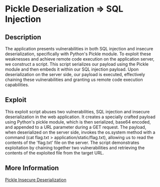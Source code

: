 # Pickle Deserialization => SQL Injection

## Description

The application presents vulnerabilities in both SQL injection and insecure deserialization, specifically with Python's Pickle module. To exploit these weaknesses and achieve remote code execution on the application server, we construct a script. This script serializes our payload using the Pickle module and then embeds it within our SQL injection payload. Upon deserialization on the server side, our payload is executed, effectively chaining these vulnerabilities and granting us remote code execution capabilities. 

## Exploit

This exploit script abuses two vulnerabilities, SQL injection and insecure deserialization in the web application. It creates a specially crafted payload using Python's pickle module, which is then serialized, base64 encoded, and appended to a URL parameter during a GET request. The payload, when deserialized on the server side, invokes the os.system method with a command (cat flag.txt > application/static/flag.txt), allowing us to read the contents of the 'flag.txt' file on the server. The script demonstrates exploitation by chaining together two vulnerabilities and retrieving the contents of the exploited file from the target URL.

## More Information

[Pickle Insecure Deserialization](https://blog.securelayer7.net/insecure-deserialization-attack-in-python-application/)

